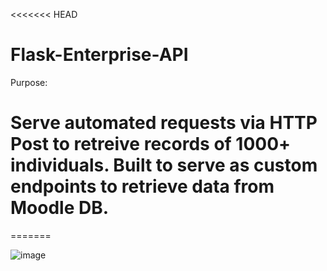 <<<<<<< HEAD
# Flask-Enterprise-API

Purpose: 
# Serve automated requests via HTTP Post to retreive records of 1000+ individuals. Built to serve as custom endpoints to retrieve data from Moodle DB.
=======

![image](https://github.com/Kurayami7/Flask-Enterprise-API/assets/124408792/a4351f9b-d597-4ed5-bef8-185456354f05)

